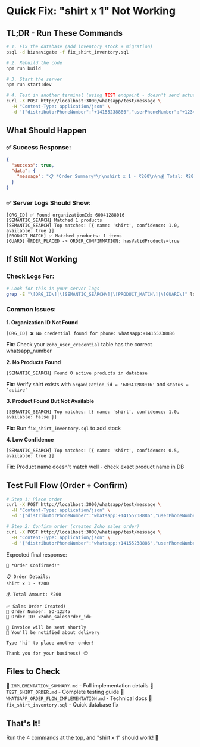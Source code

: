 # Quick Fix: "shirt x 1" Not Working

## TL;DR - Run These Commands

```bash
# 1. Fix the database (add inventory stock + migration)
psql -d biznavigate -f fix_shirt_inventory.sql

# 2. Rebuild the code
npm run build

# 3. Start the server
npm run start:dev

# 4. Test in another terminal (using TEST endpoint - doesn't send actual WhatsApp)
curl -X POST http://localhost:3000/whatsapp/test/message \
  -H "Content-Type: application/json" \
  -d '{"distributorPhoneNumber":"+14155238886","userPhoneNumber":"+1234567890","message":"shirt x 1"}'
```

## What Should Happen

### ✅ Success Response:
```json
{
  "success": true,
  "data": {
    "message": "📋 *Order Summary*\n\nshirt x 1 - ₹200\n\n💰 Total: ₹200\n\n✅ Please confirm:\n1️⃣ Yes, place this order\n2️⃣ No, let me modify\n\nReply with 1 or 2"
  }
}
```

### ✅ Server Logs Should Show:
```
[ORG_ID] ✅ Found organizationId: 60041288016
[SEMANTIC_SEARCH] Matched 1 products
[SEMANTIC_SEARCH] Top matches: [{ name: 'shirt', confidence: 1.0, available: true }]
[PRODUCT_MATCH] ✅ Matched products: 1 items
[GUARD] ORDER_PLACED -> ORDER_CONFIRMATION: hasValidProducts=true
```

## If Still Not Working

### Check Logs For:
```bash
# Look for this in your server logs
grep -E "\[ORG_ID\]|\[SEMANTIC_SEARCH\]|\[PRODUCT_MATCH\]|\[GUARD\]" logs.txt
```

### Common Issues:

**1. Organization ID Not Found**
```
[ORG_ID] ❌ No credential found for phone: whatsapp:+14155238886
```
**Fix**: Check your `zoho_user_credential` table has the correct whatsapp_number

**2. No Products Found**
```
[SEMANTIC_SEARCH] Found 0 active products in database
```
**Fix**: Verify shirt exists with `organization_id = '60041288016'` and `status = 'active'`

**3. Product Found But Not Available**
```
[SEMANTIC_SEARCH] Top matches: [{ name: 'shirt', confidence: 1.0, available: false }]
```
**Fix**: Run `fix_shirt_inventory.sql` to add stock

**4. Low Confidence**
```
[SEMANTIC_SEARCH] Top matches: [{ name: 'shirt', confidence: 0.5, available: true }]
```
**Fix**: Product name doesn't match well - check exact product name in DB

## Test Full Flow (Order + Confirm)

```bash
# Step 1: Place order
curl -X POST http://localhost:3000/whatsapp/test/message \
  -H "Content-Type: application/json" \
  -d '{"distributorPhoneNumber":"whatsapp:+14155238886","userPhoneNumber":"whatsapp:+1234567890","message":"shirt x 1"}'

# Step 2: Confirm order (creates Zoho sales order)
curl -X POST http://localhost:3000/whatsapp/test/message \
  -H "Content-Type: application/json" \
  -d '{"distributorPhoneNumber":"whatsapp:+14155238886","userPhoneNumber":"whatsapp:+1234567890","message":"1"}'
```

Expected final response:
```
🎉 *Order Confirmed!*

📋 Order Details:
shirt x 1 - ₹200

💰 Total Amount: ₹200

✅ Sales Order Created!
📝 Order Number: SO-12345
🔖 Order ID: <zoho_salesorder_id>

📧 Invoice will be sent shortly
🚚 You'll be notified about delivery

Type 'hi' to place another order!

Thank you for your business! 😊
```

## Files to Check

📁 `IMPLEMENTATION_SUMMARY.md` - Full implementation details
📁 `TEST_SHIRT_ORDER.md` - Complete testing guide
📁 `WHATSAPP_ORDER_FLOW_IMPLEMENTATION.md` - Technical docs
📁 `fix_shirt_inventory.sql` - Quick database fix

## That's It!

Run the 4 commands at the top, and "shirt x 1" should work! 🎉
